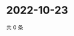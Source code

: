 # 2022-10-23

共 0 条

<!-- BEGIN WEIBO -->
<!-- 最后更新时间 Sun Oct 23 2022 07:21:41 GMT+0800 (China Standard Time) -->

<!-- END WEIBO -->
